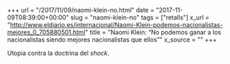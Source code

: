 +++
url = "/2017/11/09/naomi-klein-no.html"
date = "2017-11-09T08:39:00+00:00"
slug = "naomi-klein-no"
tags = ["retalls"]
x_url = "http://www.eldiario.es/internacional/Naomi-Klein-podemos-nacionalistas-mejores_0_705880501.html"
title = "Naomi Klein: “No podemos ganar a los nacionalistas siendo mejores nacionalistas que ellos”"
x_source = ""
+++


Utopia contra la doctrina del *shock*.

